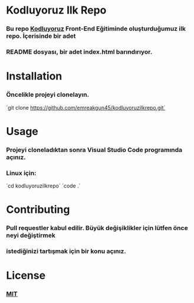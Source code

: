 # Kodluyoruz Ilk Repo

### Bu repo [Kodluyoruz](https://www.kodluyoruz.org/) Front-End Eğitiminde oluşturduğumuz ilk repo. İçerisinde bir adet
### README dosyası, bir adet index.html barındırıyor.

# Installation

### Öncelikle projeyi clonelayın.

´git clone https://github.com/emreakgun45/kodluyoruzilkrepo.git´

# Usage

### Projeyi cloneladıktan sonra Visual Studio Code programında açınız.

### Linux için:

´cd kodluyoruzilkrepo´
´code .´

# Contributing

### Pull requestler kabul edilir. Büyük değişiklikler için lütfen önce neyi değiştirmek
### istediğinizi tartışmak için bir konu açınız.

# License

### [MIT](https://github.com/emreakgun45/kodluyoruzilkrepo/blob/main/LICENSE)
